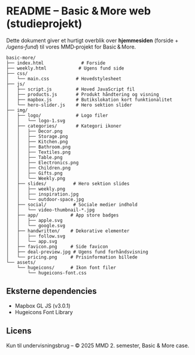 # README – Basic & More web (studieprojekt)

Dette dokument giver et hurtigt overblik over **hjemmesiden** (forside + */ugens‑fund*) til vores MMD‑projekt for Basic & More.

```
basic-more/
├── index.html              # Forside
├── weekly.html            # Ugens fund side
├── css/
│   └── main.css          # Hovedstylesheet
├── js/
│   ├── script.js         # Hoved JavaScript fil
│   ├── products.js       # Produkt håndtering og visning
│   ├── mapbox.js         # Butikslokation kort funktionalitet
│   └── hero-slider.js    # Hero sektion slider
├── img/
│   ├── logo/             # Logo filer
│   │   └── logo-1.svg
│   ├── categories/       # Kategori ikoner
│   │   ├── Decor.png
│   │   ├── Storage.png
│   │   ├── Kitchen.png
│   │   ├── Bathroom.png
│   │   ├── Textiles.png
│   │   ├── Table.png
│   │   ├── Electronics.png
│   │   ├── Children.png
│   │   ├── Gifts.png
│   │   └── Weekly.png
│   ├── slides/          # Hero sektion slides
│   │   ├── weekly.png
│   │   ├── inspiration.jpg
│   │   └── outdoor-space.jpg
│   ├── social/          # Sociale medier indhold
│   │   └── video-thumbnail-*.jpg
│   ├── app/            # App store badges
│   │   ├── apple.svg
│   │   └── google.svg
│   ├── handwritten/    # Dekorative elementer
│   │   ├── follow.svg
│   │   └── app.svg
│   ├── favicon.png     # Side favicon
│   ├── deal-preview.jpg # Ugens fund forhåndsvisning
│   └── pricing.png     # Prisinformation billede
└── assets/
    └── hugeicons/      # Ikon font filer
        └── hugeicons-font.css

```

## Eksterne dependencies
- Mapbox GL JS (v3.0.1)
- Hugeicons Font Library

## Licens
Kun til undervisningsbrug – © 2025 MMD 2. semester, Basic & More case.
